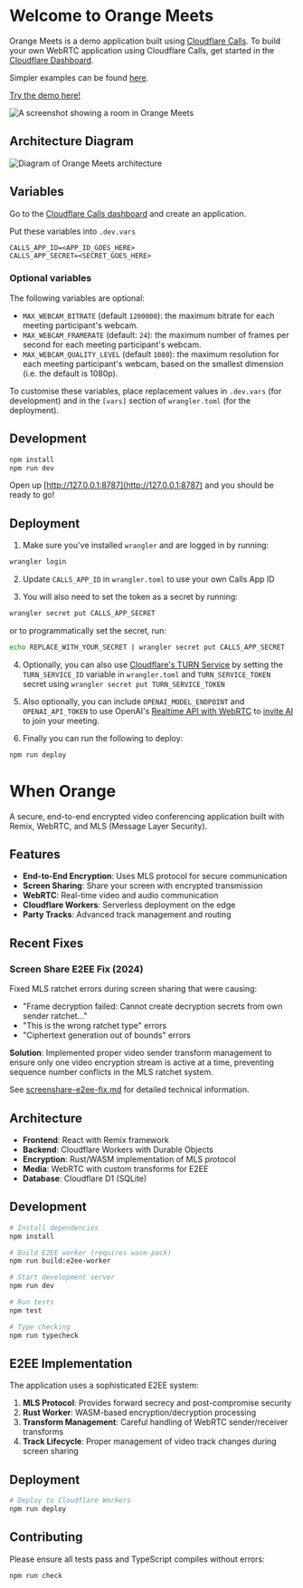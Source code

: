 # Welcome to Orange Meets

Orange Meets is a demo application built using [Cloudflare Calls](https://developers.cloudflare.com/calls/). To build your own WebRTC application using Cloudflare Calls, get started in the [Cloudflare Dashboard](https://dash.cloudflare.com/?to=/:account/calls).

Simpler examples can be found [here](https://github.com/cloudflare/calls-examples).

[Try the demo here!](https://demo.orange.cloudflare.dev)

![A screenshot showing a room in Orange Meets](orange-meets.png)

## Architecture Diagram

![Diagram of Orange Meets architecture](architecture.png)

## Variables

Go to the [Cloudflare Calls dashboard](https://dash.cloudflare.com/?to=/:account/calls) and create an application.

Put these variables into `.dev.vars`

```
CALLS_APP_ID=<APP_ID_GOES_HERE>
CALLS_APP_SECRET=<SECRET_GOES_HERE>
```

### Optional variables

The following variables are optional:

- `MAX_WEBCAM_BITRATE` (default `1200000`): the maximum bitrate for each meeting participant's webcam.
- `MAX_WEBCAM_FRAMERATE` (default: `24`): the maximum number of frames per second for each meeting participant's webcam.
- `MAX_WEBCAM_QUALITY_LEVEL` (default `1080`): the maximum resolution for each meeting participant's webcam, based on the smallest dimension (i.e. the default is 1080p).

To customise these variables, place replacement values in `.dev.vars` (for development) and in the `[vars]` section of `wrangler.toml` (for the deployment).

## Development

```sh
npm install
npm run dev
```

Open up [http://127.0.0.1:8787](http://127.0.0.1:8787) and you should be ready to go!

## Deployment

1. Make sure you've installed `wrangler` and are logged in by running:

```sh
wrangler login
```

2. Update `CALLS_APP_ID` in `wrangler.toml` to use your own Calls App ID

3. You will also need to set the token as a secret by running:

```sh
wrangler secret put CALLS_APP_SECRET
```

or to programmatically set the secret, run:

```sh
echo REPLACE_WITH_YOUR_SECRET | wrangler secret put CALLS_APP_SECRET
```

4. Optionally, you can also use [Cloudflare's TURN Service](https://developers.cloudflare.com/calls/turn/) by setting the `TURN_SERVICE_ID` variable in `wrangler.toml` and `TURN_SERVICE_TOKEN` secret using `wrangler secret put TURN_SERVICE_TOKEN`

5. Also optionally, you can include `OPENAI_MODEL_ENDPOINT` and `OPENAI_API_TOKEN` to use OpenAI's [Realtime API with WebRTC](https://platform.openai.com/docs/guides/realtime-webrtc) to [invite AI](https://www.youtube.com/watch?v=AzMpyAbZfZQ) to join your meeting.

6. Finally you can run the following to deploy:

```sh
npm run deploy
```

# When Orange

A secure, end-to-end encrypted video conferencing application built with Remix, WebRTC, and MLS (Message Layer Security).

## Features

- **End-to-End Encryption**: Uses MLS protocol for secure communication
- **Screen Sharing**: Share your screen with encrypted transmission
- **WebRTC**: Real-time video and audio communication
- **Cloudflare Workers**: Serverless deployment on the edge
- **Party Tracks**: Advanced track management and routing

## Recent Fixes

### Screen Share E2EE Fix (2024)

Fixed MLS ratchet errors during screen sharing that were causing:

- "Frame decryption failed: Cannot create decryption secrets from own sender ratchet..."
- "This is the wrong ratchet type" errors
- "Ciphertext generation out of bounds" errors

**Solution**: Implemented proper video sender transform management to ensure only one video encryption stream is active at a time, preventing sequence number conflicts in the MLS ratchet system.

See [screenshare-e2ee-fix.md](./screenshare-e2ee-fix.md) for detailed technical information.

## Architecture

- **Frontend**: React with Remix framework
- **Backend**: Cloudflare Workers with Durable Objects
- **Encryption**: Rust/WASM implementation of MLS protocol
- **Media**: WebRTC with custom transforms for E2EE
- **Database**: Cloudflare D1 (SQLite)

## Development

```bash
# Install dependencies
npm install

# Build E2EE worker (requires wasm-pack)
npm run build:e2ee-worker

# Start development server
npm run dev

# Run tests
npm test

# Type checking
npm run typecheck
```

## E2EE Implementation

The application uses a sophisticated E2EE system:

1. **MLS Protocol**: Provides forward secrecy and post-compromise security
2. **Rust Worker**: WASM-based encryption/decryption processing
3. **Transform Management**: Careful handling of WebRTC sender/receiver transforms
4. **Track Lifecycle**: Proper management of video track changes during screen sharing

## Deployment

```bash
# Deploy to Cloudflare Workers
npm run deploy
```

## Contributing

Please ensure all tests pass and TypeScript compiles without errors:

```bash
npm run check
```
